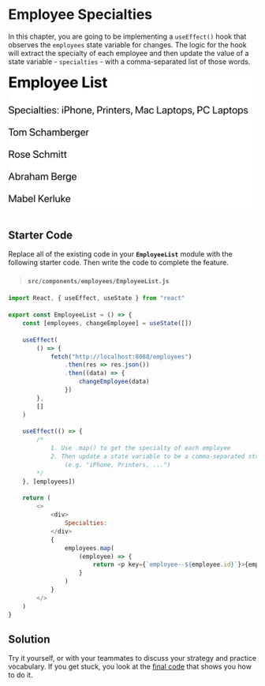 # Employee Specialties

In this chapter, you are going to be implementing a `useEffect()` hook that observes the `employees` state variable for changes. The logic for the hook will extract the specialty of each employee and then update the value of a state variable - `specialties` - with a comma-separated list of those words.

![list of employees with specialties string above](./images/employee-specialties.png)

## Starter Code

Replace all of the existing code in your **`EmployeeList`** module with the following starter code. Then write the code to complete the feature.

> #### `src/components/employees/EmployeeList.js`

```js
import React, { useEffect, useState } from "react"

export const EmployeeList = () => {
    const [employees, changeEmployee] = useState([])

    useEffect(
        () => {
            fetch("http://localhost:8088/employees")
                .then(res => res.json())
                .then((data) => {
                    changeEmployee(data)
                })
        },
        []
    )

    useEffect(() => {
        /*
            1. Use .map() to get the specialty of each employee
            2. Then update a state variable to be a comma-separated string
                (e.g. "iPhone, Printers, ...")
        */
    }, [employees])

    return (
        <>
            <div>
                Specialties:
            </div>
            {
                employees.map(
                    (employee) => {
                        return <p key={`employee--${employee.id}`}>{employee.name}</p>
                    }
                )
            }
        </>
    )
}
```

## Solution

Try it yourself, or with your teammates to discuss your strategy and practice vocabulary. If you get stuck, you look at the [final code](./scripts/EmployeeList.js) that shows you how to do it.